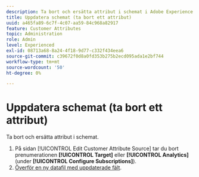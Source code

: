```yaml
---
description: Ta bort och ersätta attribut i schemat i Adobe Experience Cloud.
title: Uppdatera schemat (ta bort ett attribut)
uuid: a465fa89-6c7f-4c07-aa59-84c968a82917
feature: Customer Attributes
topic: Administration
role: Admin
level: Experienced
exl-id: 08713a68-8a24-4f18-9d77-c332f434eea6
source-git-commit: c39672f0d8a0fd353b275b2ecd095ada1e2bf744
workflow-type: tm+mt
source-wordcount: '50'
ht-degree: 0%

---
```


# Uppdatera schemat (ta bort ett attribut)

Ta bort och ersätta attribut i schemat.

1. På sidan [!UICONTROL Edit Customer Attribute Source] tar du bort prenumerationen **[!UICONTROL Target]** eller **[!UICONTROL Analytics]** (under **[!UICONTROL Configure Subscriptions]**).
1. [Överför en ny datafil med uppdaterade fält](t-crs-usecase.md).
